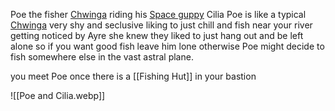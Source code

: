 Poe the fisher [Chwinga](chwinga-astronaut-bam) riding his [Space guppy](space-guppy-bam) Cilia Poe is like a typical [Chwinga](chwinga-astronaut-bam) very shy and seclusive liking to just chill and fish near your river getting noticed by Ayre she knew they liked to just hang out and be left alone so if you want good fish leave him lone otherwise Poe might decide to fish somewhere else in the vast astral plane.

you meet Poe once there is a [[Fishing Hut]] in your bastion

![[Poe and Cilia.webp]]